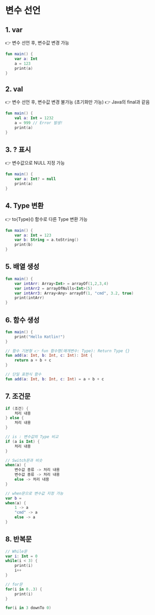 # 변수 선언
## 1. var
👉 변수 선언 후, 변수값 변경 가능

``` kotlin
fun main() {
	var a: Int
	a = 123
	print(a)
}
```
## 2. val
👉 변수 선언 후, 변수값 변경 불가능 (초기화만 가능)
👉 Java의 final과 같음

``` kotlin
fun main() {
	val a: Int = 1232
	a = 999 // Error 발생!
	print(a)
}
```

## 3. ? 표시
👉 변수값으로 NULL 지정 가능

``` kotlin
fun main() {
	var a: Int? = null
	print(a)
}
```

## 4. Type 변환
👉 to{Type}() 함수로 다른 Type 변환 가능

``` kotlin
fun main() {
	var a: Int = 123
	var b: String = a.toString()
	print(b)
}
```

## 5. 배열 생성

``` kotlin
fun main() {
	var intArr: Array<Int> = arrayOf(1,2,3,4)
	var intArr2 = arrayOfNulls<Int>(5)
	var intArr3: Array<Any> arrayOf(1, "cmd", 3.2, true)
	print(intArr)
}
```

## 6. 함수 생성

``` kotlin
fun main() {
	print("Hello Kotlin!")
}

// 함수 기본형 👉 fun 함수명(매개변수: Type): Return Type {}
fun add(a: Int, b: Int, c: Int): Int {
	return a + b + c
}

// 단일 표현식 함수
fun add(a: Int, b: Int, c: Int) = a + b + c
```

## 7. 조건문

``` kotlin
if (조건) {
	처리 내용
} else {
	처리 내용
}

// is : 변수값의 Type 비교
if (a is Int) {
	처리 내용
}

// Switch문과 비슷
when(a) {
	변수값 종류 -> 처리 내용
	변수값 종류 -> 처리 내용
	else -> 처리 내용
}

// when문으로 변수값 지정 가능
var b =
when(a) {
	1 -> a
	"cmd" -> a
	else -> a
}
```

## 8. 반복문

``` kotlin
// While문
var i: Int = 0
while(i < 3) {
	print(i)
	i++
}

// for문
for(i in 0..3) {
	print(i)
}

for(i in 3 downTo 0)
```